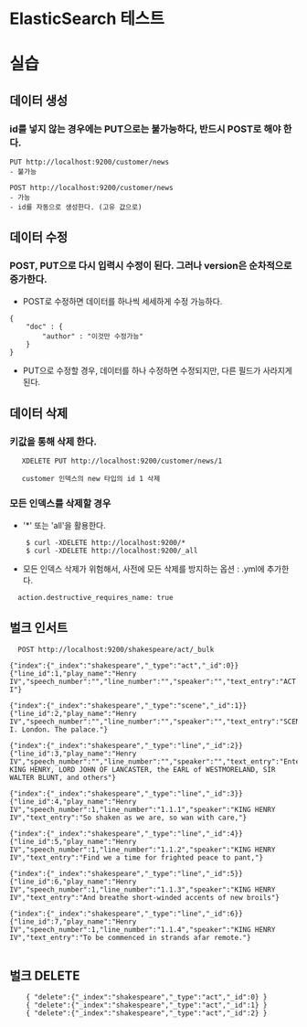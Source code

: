 # ElasticSearch 테스트

# 실습

## 데이터 생성
### id를 넣지 않는 경우에는 PUT으로는 불가능하다, 반드시 POST로 해야 한다.

```
PUT http://localhost:9200/customer/news
- 불가능
```

```
POST http://localhost:9200/customer/news
- 가능
- id를 자동으로 생성한다. (고유 값으로)
```

## 데이터 수정
### POST, PUT으로 다시 입력시 수정이 된다. 그러나 version은 순차적으로 증가한다.
- POST로 수정하면 데이터를 하나씩 세세하게  수정 가능하다.
```
{
    "doc" : {
        "author" : "이것만 수정가능"
    }
}
```

- PUT으로 수정할 경우, 데이터를 하나 수정하면 수정되지만, 다른 필드가 사라지게 된다. 

## 데이터 삭제
### 키값을 통해 삭제 한다.
```
   XDELETE PUT http://localhost:9200/customer/news/1
   
   customer 인덱스의 new 타입의 id 1 삭제 
```

### 모든 인덱스를 삭제할 경우  
- '*' 또는 'all'을 활용한다.
```
    $ curl -XDELETE http://localhost:9200/*
    $ curl -XDELETE http://localhost:9200/_all
```

- 모든 인덱스 삭제가 위험해서, 사전에 모든 삭제를 방지하는 옵션 : .yml에 추가한다.
```
  action.destructive_requires_name: true
```

## 벌크 인서트
```
  POST http://localhost:9200/shakespeare/act/_bulk
  
{"index":{"_index":"shakespeare","_type":"act","_id":0}}
{"line_id":1,"play_name":"Henry IV","speech_number":"","line_number":"","speaker":"","text_entry":"ACT I"}

{"index":{"_index":"shakespeare","_type":"scene","_id":1}}
{"line_id":2,"play_name":"Henry IV","speech_number":"","line_number":"","speaker":"","text_entry":"SCENE I. London. The palace."}

{"index":{"_index":"shakespeare","_type":"line","_id":2}}
{"line_id":3,"play_name":"Henry IV","speech_number":"","line_number":"","speaker":"","text_entry":"Enter KING HENRY, LORD JOHN OF LANCASTER, the EARL of WESTMORELAND, SIR WALTER BLUNT, and others"}

{"index":{"_index":"shakespeare","_type":"line","_id":3}}
{"line_id":4,"play_name":"Henry IV","speech_number":1,"line_number":"1.1.1","speaker":"KING HENRY IV","text_entry":"So shaken as we are, so wan with care,"}

{"index":{"_index":"shakespeare","_type":"line","_id":4}}
{"line_id":5,"play_name":"Henry IV","speech_number":1,"line_number":"1.1.2","speaker":"KING HENRY IV","text_entry":"Find we a time for frighted peace to pant,"}

{"index":{"_index":"shakespeare","_type":"line","_id":5}}
{"line_id":6,"play_name":"Henry IV","speech_number":1,"line_number":"1.1.3","speaker":"KING HENRY IV","text_entry":"And breathe short-winded accents of new broils"}

{"index":{"_index":"shakespeare","_type":"line","_id":6}}
{"line_id":7,"play_name":"Henry IV","speech_number":1,"line_number":"1.1.4","speaker":"KING HENRY IV","text_entry":"To be commenced in strands afar remote."}
  
```

## 벌크 DELETE
```
    { "delete":{"_index":"shakespeare","_type":"act","_id":0} }
    { "delete":{"_index":"shakespeare","_type":"act","_id":1} }
    { "delete":{"_index":"shakespeare","_type":"act","_id":2} }
```

